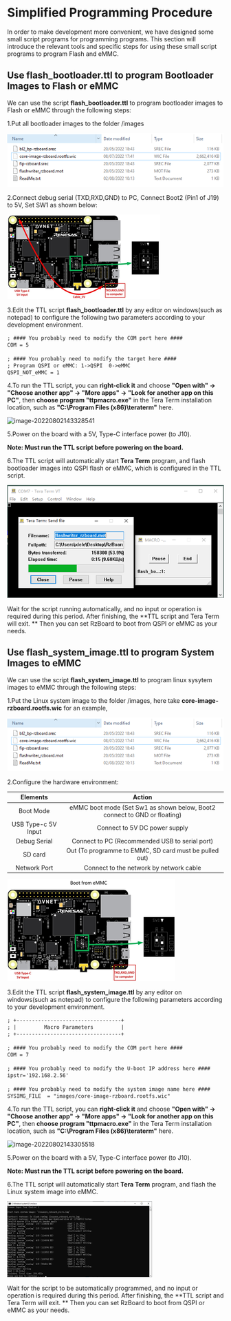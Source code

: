 # Simplified Programming Procedure

In order to make development more convenient, we have designed some small script programs for programming programs. This section will introduce the relevant tools and specific steps for using these small script programs to program Flash and eMMC.

## Use flash_bootloader.ttl to program Bootloader Images to Flash or eMMC

We can use the script **flash_bootloader.ttl** to program bootloader images to Flash or eMMC  through the following steps:

1.Put all bootloader images to the folder /images

![image-20220802104745119](pics/image-20220802104745119.png)

2.Connect debug serial (TXD,RXD,GND) to PC, Connect Boot2 (Pin1 of J19) to 5V, Set SW1 as shown below:

![image-20220802102426178](pics/image-20220802102426178.png)

3.Edit the TTL script **flash_bootloader.ttl** by any editor on windows(such as notepad) to configure the following two parameters according to your development environment.

```
; #### You probably need to modify the COM port here ####
COM = 5

; #### You probably need to modify the target here ####
; Program QSPI or eMMC: 1->QSPI  0->eMMC
QSPI_NOT_eMMC = 1
```

4.To run the TTL script, you can **right-click it** and choose **"Open with" -> "Choose another app" -> "More apps" -> "Look for another app on this PC"**, then **choose program "ttpmacro.exe"** in the Tera Term installation location, such as **"C:\Program Files (x86)\teraterm"** here.

![image-20220802143328541](pics/image-20220802143328541.png)

5.Power on the board with a 5V, Type-C interface power (to J10).

**Note: Must run the TTL script before powering on the board.**

6.The TTL script will automatically start **Tera Term** program, and flash bootloader images into QSPI flash or eMMC, which is configured in the TTL script.

![](pics/ttl_lauch.png)

Wait for the script running automatically, and no input or operation is required during this period. After finishing, the **TTL script and Tera Term will exit. ** Then you can set RzBoard to boot from QSPI or eMMC as your needs.



## Use flash_system_image.ttl to program System Images to eMMC

We can use the script **flash_system_image.ttl** to program linux sysytem images to eMMC  through the following steps:

1.Put the Linux system image to the folder /images, here take **core-image-rzboard.rootfs.wic** for an example,

![image-20220802104745119](pics/image-20220802104745119.png)

2.Configure the hardware environment: 

|      Elements       |                            Action                            |
| :-----------------: | :----------------------------------------------------------: |
|      Boot Mode      | eMMC boot mode (Set Sw1 as shown below, Boot2 connect to GND or floating) |
| USB Type-c 5V Input |                Connect to 5V DC power supply                 |
|    Debug Serial     |        Connect to PC (Recommended USB to serial port)        |
|       SD card       |    Out (To programme to EMMC, SD card must be pulled out)    |
|    Network Port     |           Connect to the network by network cable            |

![image-20220802112506458](pics/image-20220802112506458.png)

3.Edit the TTL script **flash_system_image.ttl**  by any editor on windows(such as notepad) to configure the following parameters according to your development environment.

```
; +----------------------------------+
; |         Macro Parameters         |
; +----------------------------------+

; #### You probably need to modify the COM port here ####
COM = 7

; #### You probably need to modify the U-boot IP address here ####
ipstr='192.168.2.56'

; #### You probably need to modify the system image name here ####
SYSIMG_FILE  = "images/core-image-rzboard.rootfs.wic"
```



4.To run the TTL script, you can **right-click it** and choose **"Open with" -> "Choose another app" -> "More apps" -> "Look for another app on this PC"**, then **choose program "ttpmacro.exe"** in the Tera Term installation location, such as **"C:\Program Files (x86)\teraterm"** here.

![image-20220802143305518](pics/image-20220802143305518.png)

5.Power on the board with a 5V, Type-C interface power (to J10).

**Note: Must run the TTL script before powering on the board.**

6.The TTL script will automatically start **Tera Term** program, and flash the Linux system image into eMMC.

![image-20220802114902566](pics/image-20220802114902566.png)

Wait for the script to be automatically programmed, and no input or operation is required during this period. After finishing, the **TTL script and Tera Term will exit. ** Then you can set RzBoard to boot from QSPI or eMMC as your needs.



